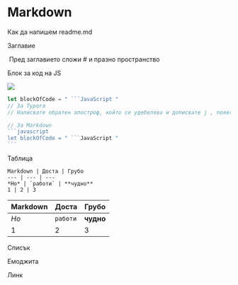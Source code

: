 # Markdown

Как да напишем readme.md 



Заглавие

​	Пред заглавието сложи # и празно пространство

Блок за код на JS

![](C:\Users\MY\Pictures\0-BIN\obratenapostrofjs.jpg)

```javascript
let blockOfCode = " ```JavaScript "
// За Typora 
// Написвате обратен апостроф, който се удебелява и дописвате j , появява се избор, избирате! 

// За Markdown
​```javascript
let blockOfCode = " ```JavaScript "
​```
```



Таблица

```
Markdown | Доста | Грубо
--- | --- | ---
*Но* | `работи` | **чудно**
1 | 2 | 3
```

Markdown | Доста | Грубо
--- | --- | ---
*Но* | `работи` | **чудно**
1 | 2 | 3

















Списък

Емоджита

Линк
